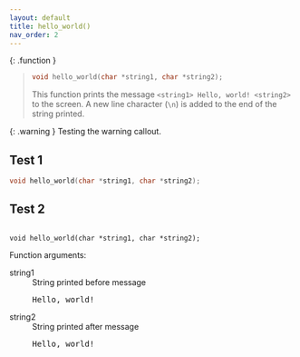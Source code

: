 ```yaml
---
layout: default
title: hello_world()
nav_order: 2
---
```


{: .function }
> ```c
> void hello_world(char *string1, char *string2);
> ```
>
> This function prints the message `<string1> Hello, world! <string2>` to the screen. A new line character (`\n`) is added to the end of the string printed.

{: .warning }
Testing the warning callout.

## Test 1

```c
void hello_world(char *string1, char *string2);
```

## Test 2

<code>
void hello_world(char *string1, char *string2);
</code>


Function arguments:

<dl>
  <dt>string1</dt> <dd>String printed before message <pre>Hello, world!</pre></dd>
  <dt>string2</dt> <dd>String printed after message <pre>Hello, world!</pre></dd>
</dl>

